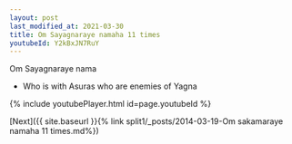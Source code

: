 ```yaml
---
layout: post
last_modified_at: 2021-03-30
title: Om Sayagnaraye namaha 11 times
youtubeId: Y2kBxJN7RuY
---
```

 
 
Om Sayagnaraye nama 
 
 -  Who is with Asuras who are enemies of Yagna 
 
  
 
  
 
 
 
 
 
 


{% include youtubePlayer.html id=page.youtubeId %}
 
[Next]({{ site.baseurl }}{% link  split1/_posts/2014-03-19-Om sakamaraye namaha 11 times.md%})
 
